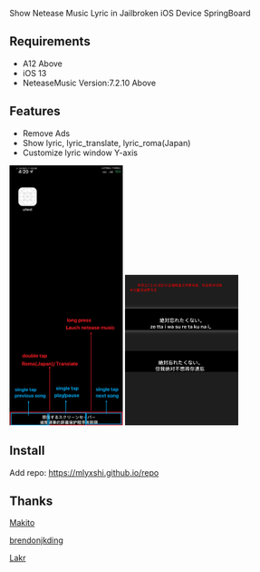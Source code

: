 Show Netease Music Lyric in Jailbroken iOS Device SpringBoard

## Requirements
- A12 Above
- iOS 13 
- NeteaseMusic Version:7.2.10 Above

## Features
- Remove Ads
- Show lyric, lyric_translate, lyric_roma(Japan)
- Customize lyric window Y-axis

<img src="https://raw.githubusercontent.com/mlyxshi/repo/master/depictions/NeteaseLyric/pic/pic1.png" alt="3" width="200"/>
<img src="https://raw.githubusercontent.com/mlyxshi/repo/master/depictions/NeteaseLyric/pic/pic2.png" alt="3" width="200"/>

## Install
Add repo: https://mlyxshi.github.io/repo

## Thanks
[Makito](https://keep.moe/2019/05/16/netease-now-playing-lldb/)

[brendonjkding](https://github.com/brendonjkding/QQMusicDesktopLyrics)

[Lakr](https://lab.qaq.wiki/Lakr233/ilrcoverlay)
